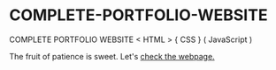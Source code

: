 # COMPLETE-PORTFOLIO-WEBSITE
COMPLETE PORTFOLIO WEBSITE &lt; HTML > { CSS } ( JavaScript )

The fruit of patience is sweet. Let's [check the webpage.](https://teju4tech.github.io/TEJUKadream/)
<!-- https://github.com/teju4tech/TEJUKAdreame/deployments/activity_log?environment=github-pages -->
